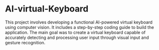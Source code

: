 # AI-virtual-Keyboard
This project involves developing a functional AI-powered virtual keyboard using computer vision. It includes a step-by-step coding guide to build the application. The main goal was to create a virtual keyboard capable of accurately detecting and processing user input through visual input and gesture recognition.

